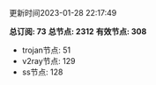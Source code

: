 更新时间2023-01-28 22:17:49

**总订阅: 73**
**总节点: 2312**
**有效节点: 308**
- trojan节点: 51
- v2ray节点: 129
- ss节点: 128
